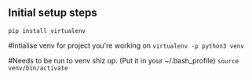 ## Initial setup steps

`pip install virtualenv`

#Intialise venv for project you're working on
`virtualenv -p python3 venv`

#Needs to be run to venv shiz up. (Put it in your ~/.bash_profile)
`source venv/bin/activate`
